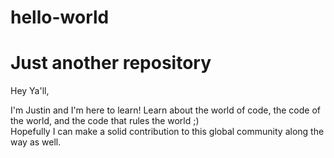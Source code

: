 # hello-world
Just another repository
===============

Hey Ya'll,

I'm Justin and I'm here to learn!  Learn about the world of code, the code of the world, and the code that rules the world ;)  
Hopefully I can make a solid contribution to this global community along the way as well.
